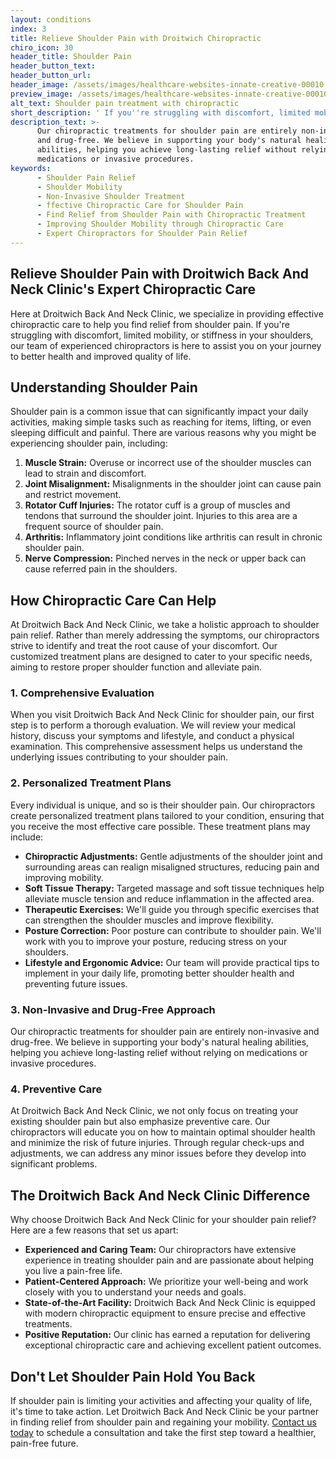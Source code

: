 ```yaml
---
layout: conditions
index: 3
title: Relieve Shoulder Pain with Droitwich Chiropractic
chiro_icon: 30
header_title: Shoulder Pain
header_button_text:
header_button_url:
header_image: /assets/images/healthcare-websites-innate-creative-00010.jpg
preview_image: /assets/images/healthcare-websites-innate-creative-00010.jpg
alt_text: Shoulder pain treatment with chiropractic
short_description: ' If you''re struggling with discomfort, limited mobility, or stiffness in your shoulders, we are here to assist you on your journey to better health and improved quality of life with chiropractic.'
description_text: >-
      Our chiropractic treatments for shoulder pain are entirely non-invasive
      and drug-free. We believe in supporting your body's natural healing
      abilities, helping you achieve long-lasting relief without relying on
      medications or invasive procedures.
keywords:
      - Shoulder Pain Relief
      - Shoulder Mobility
      - Non-Invasive Shoulder Treatment
      - ffective Chiropractic Care for Shoulder Pain
      - Find Relief from Shoulder Pain with Chiropractic Treatment
      - Improving Shoulder Mobility through Chiropractic Care
      - Expert Chiropractors for Shoulder Pain Relief
---
```

## **Relieve Shoulder Pain with Droitwich Back And Neck Clinic's Expert Chiropractic Care**

Here at Droitwich Back And Neck Clinic, we specialize in providing effective chiropractic care to help you find relief from shoulder pain. If you're struggling with discomfort, limited mobility, or stiffness in your shoulders, our team of experienced chiropractors is here to assist you on your journey to better health and improved quality of life.

## **Understanding Shoulder Pain**

Shoulder pain is a common issue that can significantly impact your daily activities, making simple tasks such as reaching for items, lifting, or even sleeping difficult and painful. There are various reasons why you might be experiencing shoulder pain, including:

1. **Muscle Strain:** Overuse or incorrect use of the shoulder muscles can lead to strain and discomfort.
2. **Joint Misalignment:** Misalignments in the shoulder joint can cause pain and restrict movement.
3. **Rotator Cuff Injuries:** The rotator cuff is a group of muscles and tendons that surround the shoulder joint. Injuries to this area are a frequent source of shoulder pain.
4. **Arthritis:** Inflammatory joint conditions like arthritis can result in chronic shoulder pain.
5. **Nerve Compression:** Pinched nerves in the neck or upper back can cause referred pain in the shoulders.

## **How Chiropractic Care Can Help**

At Droitwich Back And Neck Clinic, we take a holistic approach to shoulder pain relief. Rather than merely addressing the symptoms, our chiropractors strive to identify and treat the root cause of your discomfort. Our customized treatment plans are designed to cater to your specific needs, aiming to restore proper shoulder function and alleviate pain.

### **1\. Comprehensive Evaluation**

When you visit Droitwich Back And Neck Clinic for shoulder pain, our first step is to perform a thorough evaluation. We will review your medical history, discuss your symptoms and lifestyle, and conduct a physical examination. This comprehensive assessment helps us understand the underlying issues contributing to your shoulder pain.

### **2\. Personalized Treatment Plans**

Every individual is unique, and so is their shoulder pain. Our chiropractors create personalized treatment plans tailored to your condition, ensuring that you receive the most effective care possible. These treatment plans may include:

* **Chiropractic Adjustments:** Gentle adjustments of the shoulder joint and surrounding areas can realign misaligned structures, reducing pain and improving mobility.
* **Soft Tissue Therapy:** Targeted massage and soft tissue techniques help alleviate muscle tension and reduce inflammation in the affected area.
* **Therapeutic Exercises:** We'll guide you through specific exercises that can strengthen the shoulder muscles and improve flexibility.
* **Posture Correction:** Poor posture can contribute to shoulder pain. We'll work with you to improve your posture, reducing stress on your shoulders.
* **Lifestyle and Ergonomic Advice:** Our team will provide practical tips to implement in your daily life, promoting better shoulder health and preventing future issues.

### **3\. Non-Invasive and Drug-Free Approach**

Our chiropractic treatments for shoulder pain are entirely non-invasive and drug-free. We believe in supporting your body's natural healing abilities, helping you achieve long-lasting relief without relying on medications or invasive procedures.

### **4\. Preventive Care**

At Droitwich Back And Neck Clinic, we not only focus on treating your existing shoulder pain but also emphasize preventive care. Our chiropractors will educate you on how to maintain optimal shoulder health and minimize the risk of future injuries. Through regular check-ups and adjustments, we can address any minor issues before they develop into significant problems.

## **The Droitwich Back And Neck Clinic Difference**

Why choose Droitwich Back And Neck Clinic for your shoulder pain relief? Here are a few reasons that set us apart:

* **Experienced and Caring Team:** Our chiropractors have extensive experience in treating shoulder pain and are passionate about helping you live a pain-free life.
* **Patient-Centered Approach:** We prioritize your well-being and work closely with you to understand your needs and goals.
* **State-of-the-Art Facility:** Droitwich Back And Neck Clinic is equipped with modern chiropractic equipment to ensure precise and effective treatments.
* **Positive Reputation:** Our clinic has earned a reputation for delivering exceptional chiropractic care and achieving excellent patient outcomes.

## **Don't Let Shoulder Pain Hold You Back**

If shoulder pain is limiting your activities and affecting your quality of life, it's time to take action. Let Droitwich Back And Neck Clinic be your partner in finding relief from shoulder pain and regaining your mobility. [Contact us today](/book-online.html) to schedule a consultation and take the first step toward a healthier, pain-free future.